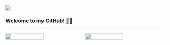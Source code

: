 
<img src="https://user-images.githubusercontent.com/77508540/167272164-8695e05f-e8ec-4d6e-831e-5be0a8577da2.png">

### Welcome to my GitHub! 👋👋

<hr/>
<div style="display: flex; justify-content: space-between;">
<img src="https://github-readme-stats.vercel.app/api?username=dimeskigj&show_icons=true&theme=tokyonight" align="center" width="49%">
<img src="https://github-readme-stats.vercel.app/api/top-langs/?username=dimeskigj&layout=compact&theme=tokyonight" align="center" width="49%">
<div>
<!--
**dimeskigj/dimeskigj** is a ✨ _special_ ✨ repository because its `README.md` (this file) appears on your GitHub profile.

Here are some ideas to get you started:

- 🔭 I’m currently working on ...
- 🌱 I’m currently learning ...
- 👯 I’m looking to collaborate on ...
- 🤔 I’m looking for help with ...
- 💬 Ask me about ...
- 📫 How to reach me: ...
- 😄 Pronouns: ...
- ⚡ Fun fact: ...
-->
